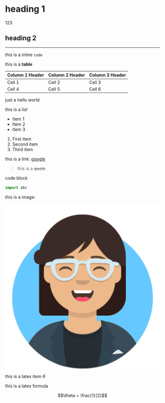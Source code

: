 # heading 1

123

## heading 2

---

this is a inline `code`

this is a **table**

| Column 1 Header | Column 2 Header | Column 3 Header |
| -------------- | -------------- | -------------- |
| Cell 1         | Cell 2         | Cell 3         |
| Cell 4         | Cell 5         | Cell 6         |

just a hello world

this is a *list*

- Item 1
- Item 2
- Item 3

1. First item
2. Second item
3. Third item

this is a link: [google](https://www.google.com)

> this is a ~~quote~~

code block

```Python
import abc
```

this is a image:

![img](./test/img/img.png)

this is a latex item $\theta$

this is a latex formula 

$$\theta = \frac{1}{2}$$